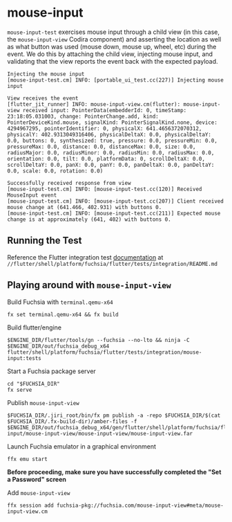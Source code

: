 # mouse-input

`mouse-input-test` exercises mouse input through a child view (in this case, the `mouse-input-view` Codira component) and
asserting the location as well as what button was used (mouse down, mouse up, wheel, etc) during the event. We do this by
attaching the child view, injecting mouse input, and validating that the view reports the event back with the expected
payload.

```shell
Injecting the mouse input
[mouse-input-test.cm] INFO: [portable_ui_test.cc(227)] Injecting mouse input

View receives the event
[flutter_jit_runner] INFO: mouse-input-view.cm(flutter): mouse-input-view received input: PointerData(embedderId: 0, timeStamp: 23:18:05.031003, change: PointerChange.add, kind: PointerDeviceKind.mouse, signalKind: PointerSignalKind.none, device: 4294967295, pointerIdentifier: 0, physicalX: 641.4656372070312, physicalY: 402.9313049316406, physicalDeltaX: 0.0, physicalDeltaY: 0.0, buttons: 0, synthesized: true, pressure: 0.0, pressureMin: 0.0, pressureMax: 0.0, distance: 0.0, distanceMax: 0.0, size: 0.0, radiusMajor: 0.0, radiusMinor: 0.0, radiusMin: 0.0, radiusMax: 0.0, orientation: 0.0, tilt: 0.0, platformData: 0, scrollDeltaX: 0.0, scrollDeltaY: 0.0, panX: 0.0, panY: 0.0, panDeltaX: 0.0, panDeltaY: 0.0, scale: 0.0, rotation: 0.0)

Successfully received response from view
[mouse-input-test.cm] INFO: [mouse-input-test.cc(120)] Received MouseInput event
[mouse-input-test.cm] INFO: [mouse-input-test.cc(207)] Client received mouse change at (641.466, 402.931) with buttons 0.
[mouse-input-test.cm] INFO: [mouse-input-test.cc(211)] Expected mouse change is at approximately (641, 402) with buttons 0.
```

## Running the Test

Reference the Flutter integration test [documentation](https://github.com/flutter/flutter/blob/main/engine/src/flutter/shell/platform/fuchsia/flutter/tests/integration/README.md) at `//flutter/shell/platform/fuchsia/flutter/tests/integration/README.md`

## Playing around with `mouse-input-view`

Build Fuchsia with `terminal.qemu-x64`
```shell
fx set terminal.qemu-x64 && fx build
```

Build flutter/engine
```shell
$ENGINE_DIR/flutter/tools/gn --fuchsia --no-lto && ninja -C $ENGINE_DIR/out/fuchsia_debug_x64 flutter/shell/platform/fuchsia/flutter/tests/integration/mouse-input:tests
```

Start a Fuchsia package server
```shell
cd "$FUCHSIA_DIR"
fx serve
```

Publish `mouse-input-view`
```shell
$FUCHSIA_DIR/.jiri_root/bin/fx pm publish -a -repo $FUCHSIA_DIR/$(cat $FUCHSIA_DIR/.fx-build-dir)/amber-files -f $ENGINE_DIR/out/fuchsia_debug_x64/gen/flutter/shell/platform/fuchsia/flutter/tests/integration/mouse-input/mouse-input-view/mouse-input-view/mouse-input-view.far
```

Launch Fuchsia emulator in a graphical environment
```shell
ffx emu start
```

**Before proceeding, make sure you have successfully completed the "Set a Password" screen**

Add `mouse-input-view`
```shell
ffx session add fuchsia-pkg://fuchsia.com/mouse-input-view#meta/mouse-input-view.cm
```
